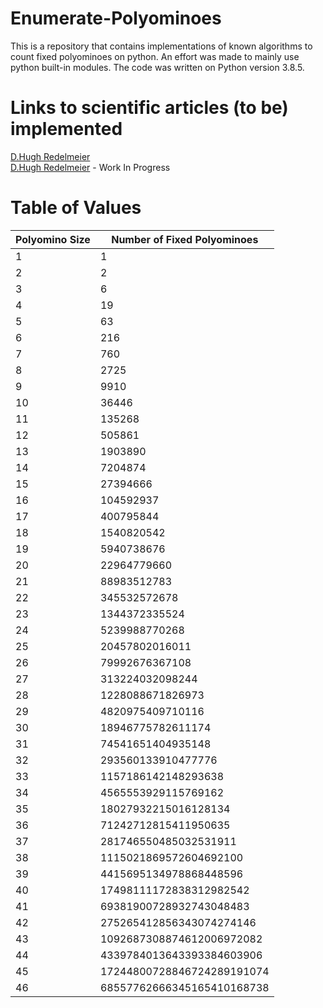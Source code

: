 # Enumerate-Polyominoes
This is a repository that contains implementations of known algorithms to count fixed polyominoes on python. An effort was made to mainly use python built-in modules. The code was written on Python version 3.8.5.

# Links to scientific articles (to be) implemented
<a href="https://www.sciencedirect.com/science/article/pii/0012365X81902375">D.Hugh Redelmeier</a> <br/>
<a href="https://www.sciencedirect.com/science/article/pii/0012365X81902375">D.Hugh Redelmeier</a> - Work In Progress

# Table of Values
| Polyomino Size   | Number of Fixed Polyominoes  |   
|---|---|
|  1 |  1 | 
|  2 |  2 | 
|  3 |  6 |
|  4 |  19 | 
|  5 |  63 | 
|  6 |  216 |
|  7 |  760 | 
|  8 |  2725 | 
|  9 |  9910 |
|  10 |  36446 | 
|  11 |  135268 | 
|  12 |  505861 |
|  13 |  1903890 | 
|  14 |  7204874 | 
|  15 |  27394666 |
|  16 |  104592937 | 
|  17 |  400795844 |
|  18 |  1540820542 | 
|  19 |  5940738676 |
|  20 |  22964779660 | 
|  21 |  88983512783 |
|  22 |  345532572678 | 
|  23 |  1344372335524 |
|  24 |  5239988770268 | 
|  25 |  20457802016011 | 
|  26 |  79992676367108 | 
|  27 |  313224032098244 |
|  28 |  1228088671826973 | 
|  29 |  4820975409710116 | 
|  30 |  18946775782611174 |
|  31 |  74541651404935148 | 
|  32 |  293560133910477776 | 
|  33 |  1157186142148293638 |
|  34 |  4565553929115769162 | 
|  35 |  18027932215016128134 | 
|  36 |  71242712815411950635 |
|  37 |  281746550485032531911 | 
|  38 |  1115021869572604692100 | 
|  39 |  4415695134978868448596 |
|  40 |  17498111172838312982542 | 
|  41 |  69381900728932743048483 |
|  42 |  275265412856343074274146 | 
|  43 |  1092687308874612006972082 |
|  44 |  4339784013643393384603906 | 
|  45 |  17244800728846724289191074 |
|  46 |  68557762666345165410168738 | 
